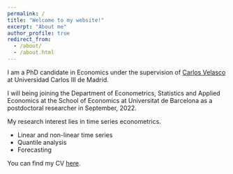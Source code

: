 ```yaml
---
permalink: /
title: "Welcome to my website!"
excerpt: "About me"
author_profile: true
redirect_from: 
  - /about/
  - /about.html
---
```

I am a PhD candidate in Economics under the supervision of <a href="http://economics.uc3m.es/personal/carlos-velasco/">Carlos Velasco</a> at Universidad Carlos III de Madrid. 

I will being joining the Department of Econometrics, Statistics and Applied Economics at the School of
Economics at Universitat de Barcelona as a postdoctoral researcher in September, 2022.    

My research interest lies in time series econometrics.
 * Linear and non-linear time series
 * Quantile analysis
 * Forecasting 


You can find my CV <a href="https://drive.google.com/file/d/14ZK15IK5AXP56GVK4M6NGOAIGBflFIQ1/view?usp=sharing">here</a>.
